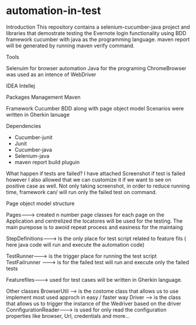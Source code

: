 # automation-in-test

Introduction
This repository contains a selenium-cucumber-java project and libraries that demostrate testing the Evernote login functionality using BDD framework cucumber with java as the programming language.
maven report will be generated by running maven verify command.

Tools

Selenuim for browser automation
Java for the programing
ChromeBrowser was used as an intence of WebDriver

IDEA
Intellej

Packages Management
Maven

Framework 
Cucumber BDD along with page object model
Scenarios were written in Gherkin lanuage

Dependencies
   - Cucumber-junit
   - Junit
   - Cucumber-java
   - Selenium-java
   - maven report build pluguin
 
What happen if tests are failed?
I have attached Screenshot if test is failed however I also allowed that we can customize it if we want to see on positive case as well.
Not only taking screenshot, in order to reduce running time, framework can/ will run only the failed test on command.

Page object model structure

Pages---> created n number page classes for each page on the Application
and centrelized the locatores will be used for the testing. The main purepose is to awoid repeat process and easiness for the maintaing

StepDefinitions---> Is the only place for test script related to feature fils ( here java code will run and execute the automation code)

TestRunner---> is the trigger place for running the test script
TestFailrunner ---> is for the failed test will run and execute only the failed tests

Featurefiles---> used for test cases will be written in Gherkin language.


Other classes
BrowserUtil --> is the costome class that allows us to use implement most used approch in easy / faster way
Driver --> is the class that allows us to trigger the instance of the Wedriver based on the driver
ConnfigurationReader---> is used for only read the configuration properties like browser, Url, credentials and more...










